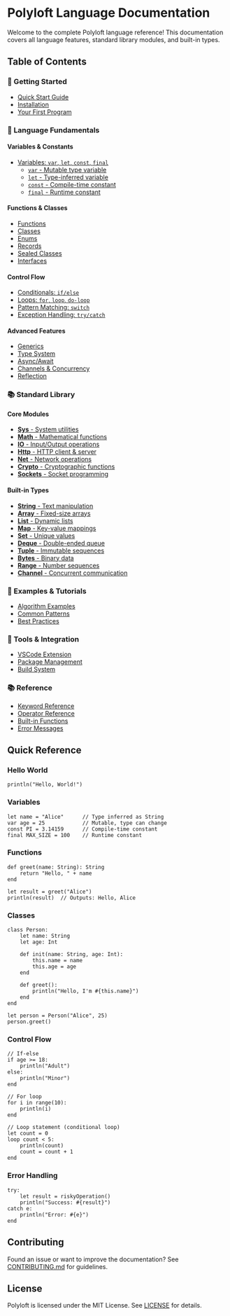 # Polyloft Language Documentation

Welcome to the complete Polyloft language reference! This documentation covers all language features, standard library modules, and built-in types.

## Table of Contents

### 🚀 Getting Started
- [Quick Start Guide](quickstart.md)
- [Installation](../README.md#installation)
- [Your First Program](tutorial.md)

### 📖 Language Fundamentals

#### Variables & Constants
- [Variables: `var`, `let`, `const`, `final`](variables/README.md)
  - [`var` - Mutable type variable](variables/var.md)
  - [`let` - Type-inferred variable](variables/let.md)
  - [`const` - Compile-time constant](variables/const.md)
  - [`final` - Runtime constant](variables/final.md)

#### Functions & Classes
- [Functions](definitions/function.md)
- [Classes](definitions/class.md)
- [Enums](language/enums.md)
- [Records](language/records.md)
- [Sealed Classes](language/sealed.md)
- [Interfaces](language/interfaces.md)

#### Control Flow
- [Conditionals: `if/else`](control-flow/conditionals.md)
- [Loops: `for`, `loop`, `do-loop`](control-flow/loops.md)
- [Pattern Matching: `switch`](control-flow/switch.md)
- [Exception Handling: `try/catch`](control-flow/exceptions.md)

#### Advanced Features
- [Generics](advanced/generics.md)
- [Type System](advanced/types.md)
- [Async/Await](advanced/async-await.md)
- [Channels & Concurrency](advanced/channels.md)
- [Reflection](advanced/reflection.md)

### 📚 Standard Library

#### Core Modules
- [**Sys** - System utilities](stdlib/sys.md)
- [**Math** - Mathematical functions](stdlib/math.md)
- [**IO** - Input/Output operations](stdlib/io.md)
- [**Http** - HTTP client & server](stdlib/http.md)
- [**Net** - Network operations](stdlib/net.md)
- [**Crypto** - Cryptographic functions](stdlib/crypto.md)
- [**Sockets** - Socket programming](stdlib/sockets.md)

#### Built-in Types
- [**String** - Text manipulation](types/string.md)
- [**Array** - Fixed-size arrays](types/array.md)
- [**List** - Dynamic lists](types/list.md)
- [**Map** - Key-value mappings](types/map.md)
- [**Set** - Unique values](types/set.md)
- [**Deque** - Double-ended queue](types/deque.md)
- [**Tuple** - Immutable sequences](types/tuple.md)
- [**Bytes** - Binary data](types/bytes.md)
- [**Range** - Number sequences](types/range.md)
- [**Channel** - Concurrent communication](types/channel.md)

### 📝 Examples & Tutorials
- [Algorithm Examples](../algorithm_samples/README.md)
- [Common Patterns](examples/patterns.md)
- [Best Practices](examples/best-practices.md)

### 🔧 Tools & Integration
- [VSCode Extension](vscode-extension.md)
- [Package Management](package-management.md)
- [Build System](build-system.md)

### 📚 Reference
- [Keyword Reference](reference/keywords.md)
- [Operator Reference](reference/operators.md)
- [Built-in Functions](reference/builtins.md)
- [Error Messages](reference/errors.md)

## Quick Reference

### Hello World
```pf
println("Hello, World!")
```

### Variables
```pf
let name = "Alice"      // Type inferred as String
var age = 25            // Mutable, type can change
const PI = 3.14159      // Compile-time constant
final MAX_SIZE = 100    // Runtime constant
```

### Functions
```pf
def greet(name: String): String
    return "Hello, " + name
end

let result = greet("Alice")
println(result)  // Outputs: Hello, Alice
```

### Classes
```pf
class Person:
    let name: String
    let age: Int
    
    def init(name: String, age: Int):
        this.name = name
        this.age = age
    end
    
    def greet():
        println("Hello, I'm #{this.name}")
    end
end

let person = Person("Alice", 25)
person.greet()
```

### Control Flow
```pf
// If-else
if age >= 18:
    println("Adult")
else:
    println("Minor")
end

// For loop
for i in range(10):
    println(i)
end

// Loop statement (conditional loop)
let count = 0
loop count < 5:
    println(count)
    count = count + 1
end
```

### Error Handling
```pf
try:
    let result = riskyOperation()
    println("Success: #{result}")
catch e:
    println("Error: #{e}")
end
```

## Contributing

Found an issue or want to improve the documentation? See [CONTRIBUTING.md](../CONTRIBUTING.md) for guidelines.

## License

Polyloft is licensed under the MIT License. See [LICENSE](../LICENSE) for details.
